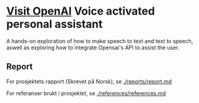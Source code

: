  [Visit OpenAI](https://www.openai.com)
Voice activated personal assistant
==================================


A hands-on exploration of how to make speech to text and text to speech,
aswell as exploring how to integrate Opensai's API to assist the user.

## Report
For prosjektets rapport (Skrevet på Norsk), se [./reports/report.md](./reports/report.md)

For referanser brukt i prosjektet, se [./references/references.md](./references/references.md)
